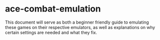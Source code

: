 # ace-combat-emulation
This document will serve as both a beginner friendly guide to emulating these games on their respective emulators, as well as explanations on why certain settings are needed and what they fix. 
